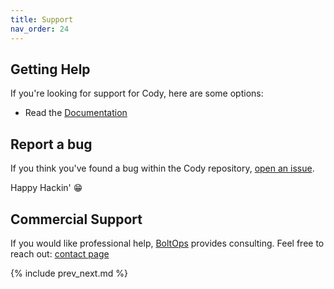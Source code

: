 ```yaml
---
title: Support
nav_order: 24
---
```


## Getting Help

If you're looking for support for Cody, here are some options:

* Read the [Documentation](https://cody.run)

## Report a bug

If you think you've found a bug within the Cody repository, [open an issue](https://github.com/tongueroo/cody/issues/new/choose).

Happy Hackin' 😁

## Commercial Support

If you would like professional help, [BoltOps](https://www.boltops.com/) provides consulting. Feel free to reach out: [contact page](https://www.boltops.com/contact)

{% include prev_next.md %}
